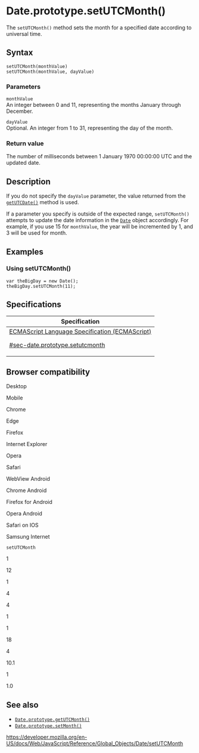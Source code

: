 # Date.prototype.setUTCMonth()

The `setUTCMonth()` method sets the month for a specified date according to universal time.

## Syntax

    setUTCMonth(monthValue)
    setUTCMonth(monthValue, dayValue)

### Parameters

`monthValue`  
An integer between 0 and 11, representing the months January through December.

`dayValue`  
Optional. An integer from 1 to 31, representing the day of the month.

### Return value

The number of milliseconds between 1 January 1970 00:00:00 UTC and the updated date.

## Description

If you do not specify the `dayValue` parameter, the value returned from the [`getUTCDate()`](getutcdate) method is used.

If a parameter you specify is outside of the expected range, `setUTCMonth()` attempts to update the date information in the [`Date`](../date) object accordingly. For example, if you use 15 for `monthValue`, the year will be incremented by 1, and 3 will be used for month.

## Examples

### Using setUTCMonth()

    var theBigDay = new Date();
    theBigDay.setUTCMonth(11);

## Specifications

<table><thead><tr class="header"><th>Specification</th></tr></thead><tbody><tr class="odd"><td><a href="https://tc39.es/ecma262/#sec-date.prototype.setutcmonth">ECMAScript Language Specification (ECMAScript) 
<br/>


<span class="small">#sec-date.prototype.setutcmonth</span></a></td></tr></tbody></table>

## Browser compatibility

Desktop

Mobile

Chrome

Edge

Firefox

Internet Explorer

Opera

Safari

WebView Android

Chrome Android

Firefox for Android

Opera Android

Safari on IOS

Samsung Internet

`setUTCMonth`

1

12

1

4

4

1

1

18

4

10.1

1

1.0

## See also

-   [`Date.prototype.getUTCMonth()`](getutcmonth)
-   [`Date.prototype.setMonth()`](setmonth)

<a href="https://developer.mozilla.org/en-US/docs/Web/JavaScript/Reference/Global_Objects/Date/setUTCMonth" class="_attribution-link">https://developer.mozilla.org/en-US/docs/Web/JavaScript/Reference/Global_Objects/Date/setUTCMonth</a>

